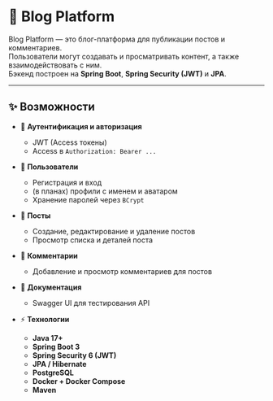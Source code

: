 # 📝 Blog Platform

Blog Platform — это блог-платформа для публикации постов и комментариев.  
Пользователи могут создавать и просматривать контент, а также взаимодействовать с ним.  
Бэкенд построен на **Spring Boot**, **Spring Security (JWT)** и **JPA**.

---

## ✨ Возможности

- 🔐 **Аутентификация и авторизация**
  - JWT (Access токены)
  - Access в `Authorization: Bearer ...`

- 👤 **Пользователи**
  - Регистрация и вход
  - (в планах) профили с именем и аватаром
  - Хранение паролей через `BCrypt`

- 📝 **Посты**
  - Создание, редактирование и удаление постов
  - Просмотр списка и деталей поста

- 💬 **Комментарии**
  - Добавление и просмотр комментариев для постов

- 📖 **Документация**
  - Swagger UI для тестирования API

- ⚡ **Технологии**
  - **Java 17+**
  - **Spring Boot 3**
  - **Spring Security 6 (JWT)**
  - **JPA / Hibernate**
  - **PostgreSQL**
  - **Docker + Docker Compose**
  - **Maven**
